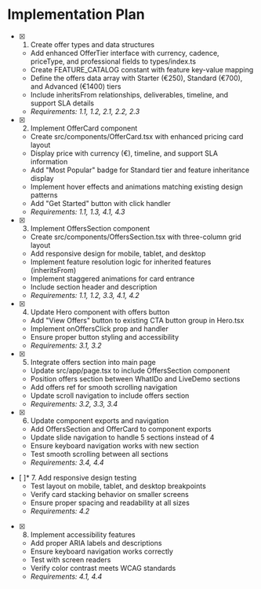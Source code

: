 # Implementation Plan

- [x] 1. Create offer types and data structures





  - Add enhanced OfferTier interface with currency, cadence, priceType, and professional fields to types/index.ts
  - Create FEATURE_CATALOG constant with feature key-value mapping
  - Define the offers data array with Starter (€250), Standard (€700), and Advanced (€1400) tiers
  - Include inheritsFrom relationships, deliverables, timeline, and support SLA details
  - _Requirements: 1.1, 1.2, 2.1, 2.2, 2.3_

- [x] 2. Implement OfferCard component





  - Create src/components/OfferCard.tsx with enhanced pricing card layout
  - Display price with currency (€), timeline, and support SLA information
  - Add "Most Popular" badge for Standard tier and feature inheritance display
  - Implement hover effects and animations matching existing design patterns
  - Add "Get Started" button with click handler
  - _Requirements: 1.1, 1.3, 4.1, 4.3_

- [x] 3. Implement OffersSection component





  - Create src/components/OffersSection.tsx with three-column grid layout
  - Add responsive design for mobile, tablet, and desktop
  - Implement feature resolution logic for inherited features (inheritsFrom)
  - Implement staggered animations for card entrance
  - Include section header and description
  - _Requirements: 1.1, 1.2, 3.3, 4.1, 4.2_

- [x] 4. Update Hero component with offers button





  - Add "View Offers" button to existing CTA button group in Hero.tsx
  - Implement onOffersClick prop and handler
  - Ensure proper button styling and accessibility
  - _Requirements: 3.1, 3.2_

- [x] 5. Integrate offers section into main page





  - Update src/app/page.tsx to include OffersSection component
  - Position offers section between WhatIDo and LiveDemo sections
  - Add offers ref for smooth scrolling navigation
  - Update scroll navigation to include offers section
  - _Requirements: 3.2, 3.3, 3.4_

- [x] 6. Update component exports and navigation





  - Add OffersSection and OfferCard to component exports
  - Update slide navigation to handle 5 sections instead of 4
  - Ensure keyboard navigation works with new section
  - Test smooth scrolling between all sections
  - _Requirements: 3.4, 4.4_

- [ ]* 7. Add responsive design testing
  - Test layout on mobile, tablet, and desktop breakpoints
  - Verify card stacking behavior on smaller screens
  - Ensure proper spacing and readability at all sizes
  - _Requirements: 4.2_

- [x] 8. Implement accessibility features






  - Add proper ARIA labels and descriptions
  - Ensure keyboard navigation works correctly
  - Test with screen readers
  - Verify color contrast meets WCAG standards
  - _Requirements: 4.1, 4.4_